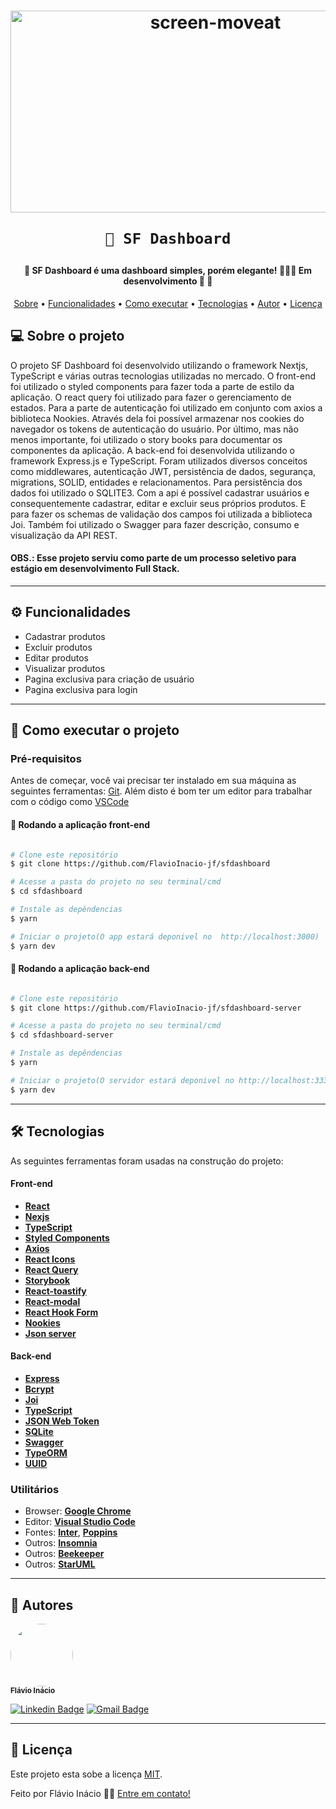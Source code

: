 <h1 align="center">
	<a data-flickr-embed="true" href="https://www.flickr.com/photos/193310286@N05/51275486470/in/dateposted-public/" title="screen-moveat">
	<img 	src="https://i.imgur.com/dKngYAm.png" width="640" height="323" alt="screen-moveat"></a>
	
	🌱 SF Dashboard
</h1>


<h4 align="center"> 
	🚧  SF Dashboard é uma dashboard simples, porém elegante! 👨🏾‍💻 Em desenvolvimento 🚀 🚧
</h4>

<p align="center">
 <a href="#-sobre-o-projeto">Sobre</a> •
 <a href="#-funcionalidades">Funcionalidades</a> • 
 <a href="#-como-executar-o-projeto">Como executar</a> • 
 <a href="#-tecnologias">Tecnologias</a> • 
 <a href="#-autor">Autor</a> • 
 <a href="#user-content--licença">Licença</a>
</p>


## 💻 Sobre o projeto

O projeto SF Dashboard foi desenvolvido utilizando o framework Nextjs, TypeScript e várias outras tecnologias utilizadas no mercado. O front-end foi utilizado o styled components para fazer toda a parte de estilo da aplicação. O react query foi utilizado para fazer o gerenciamento de estados. Para a parte de autenticação foi utilizado em conjunto com axios a biblioteca Nookies. Através dela foi possível armazenar nos cookies do navegador os tokens de autenticação do usuário. Por último, mas não menos importante, foi utilizado o story books para documentar os componentes da aplicação. A back-end foi desenvolvida utilizando o framework Express.js e TypeScript. Foram utilizados diversos conceitos como middlewares, autenticação JWT, persistência de dados, segurança, migrations, SOLID, entidades e relacionamentos. Para persistência dos dados foi utilizado o SQLITE3. Com a api é possível cadastrar usuários e consequentemente cadastrar, editar e excluir seus próprios produtos. E para fazer os schemas de validação dos campos foi utilizada a biblioteca Joi. Também foi utilizado o Swagger para fazer descrição, consumo e visualização da API REST.

#### OBS.: Esse projeto serviu como parte de um processo seletivo para estágio em desenvolvimento Full Stack.
---

## ⚙️ Funcionalidades

- Cadastrar produtos
- Excluir produtos
- Editar produtos
- Visualizar produtos
- Pagina exclusiva para criação de usuário
- Pagina exclusiva para login
---



## 🚀 Como executar o projeto


### Pré-requisitos

Antes de começar, você vai precisar ter instalado em sua máquina as seguintes ferramentas:
[Git](https://git-scm.com). 
Além disto é bom ter um editor para trabalhar com o código como [VSCode](https://code.visualstudio.com/)


#### 🧭 Rodando a aplicação front-end 
```bash

# Clone este repositório
$ git clone https://github.com/FlavioInacio-jf/sfdashboard

# Acesse a pasta do projeto no seu terminal/cmd
$ cd sfdashboard

# Instale as depêndencias
$ yarn 

# Iniciar o projeto(O app estará deponivel no  http://localhost:3000)
$ yarn dev
```


#### 🧭 Rodando a aplicação back-end 
```bash

# Clone este repositório
$ git clone https://github.com/FlavioInacio-jf/sfdashboard-server

# Acesse a pasta do projeto no seu terminal/cmd
$ cd sfdashboard-server

# Instale as depêndencias
$ yarn 

# Iniciar o projeto(O servidor estará deponivel no http://localhost:3333 e a documentação da api estará disponivel no endereço http://localhost:3333/docs)
$ yarn dev
```
---

## 🛠 Tecnologias

As seguintes ferramentas foram usadas na construção do projeto:

#### **Front-end** 
- **[React](https://pt-br.reactjs.org/)**
- **[Nexjs](https://nextjs.org/)**
- **[TypeScript](https://www.typescriptlang.org/)**
- **[Styled Components](https://styled-components.com/)**
- **[Axios](https://axios-http.com/docs/intro)**
- **[React Icons](https://react-icons.github.io/react-icons/)**
- **[React Query](https://react-query.tanstack.com/)**
- **[Storybook](https://storybook.js.org/)**
- **[React-toastify](https://storybook.js.org/)**
- **[React-modal](https://www.npmjs.com/package/react-modal)**
- **[React Hook Form](https://react-hook-form.com/)**
- **[Nookies](https://www.npmjs.com/package/nookies)**
- **[Json server](https://www.npmjs.com/package/json-server)**



#### **Back-end** 
- **[Express](https://expressjs.com/pt-br/)**
- **[Bcrypt](https://www.npmjs.com/package/bcrypt)**
- **[Joi](https://www.npmjs.com/package/joi)**
- **[TypeScript](https://www.typescriptlang.org/)**
- **[JSON Web Token](https://jwt.io/)**
- **[SQLite](https://www.npmjs.com/package/sqlite3)**
- **[Swagger](https://swagger.io/)**
- **[TypeORM](https://typeorm.io/)**
- **[UUID](https://www.npmjs.com/package/uuid)**

### **Utilitários**

-   Browser: **[Google Chrome](https://www.google.com/intl/pt-BR/chrome/)**
-   Editor:  **[Visual Studio Code](https://code.visualstudio.com/)** 
-   Fontes:  **[Inter](https://fonts.google.com/specimen/Inter)**,  **[Poppins](https://fonts.google.com/specimen/Poppins)**
-   Outros:  **[Insomnia](https://insomnia.rest/download)**
-   Outros:  **[Beekeeper](https://www.beekeeperstudio.io/)**
-   Outros:  **[StarUML](https://staruml.io/)**


---


## 🦸 Autores
 <img style="border-radius: 50%;" src="https://i.ibb.co/B26fQkK/capture-Fl-vio-In-cio.jpg" width="100px;" alt=""/>
 <br />
 <sub><b>Flávio Inácio</b></sub>
 <br />

[![Linkedin Badge](https://img.shields.io/badge/-Flávio-blue?style=flat-square&logo=Linkedin&logoColor=white&link=https://www.linkedin.com/in/fl%C3%A1vio-in%C3%A1cio/)](https://www.linkedin.com/in/fl%C3%A1vio-in%C3%A1cio/) 
[![Gmail Badge](https://img.shields.io/badge/-jflavioinacio22@gmail.com-c14438?style=flat-square&logo=Gmail&logoColor=white&link=mailto:jflavioinacio@gmail.com)](mailto:jflavioinacio22@gmail.com)

---

## 📝 Licença

Este projeto esta sobe a licença [MIT](./LICENSE).

Feito por Flávio Inácio 👋🏽 [Entre em contato!](https://www.linkedin.com/in/fl%C3%A1vio-in%C3%A1cio/)

